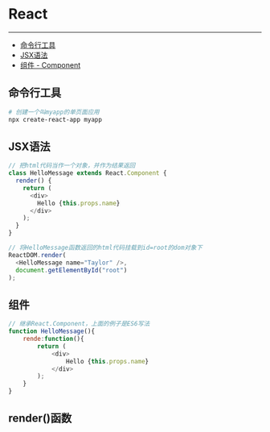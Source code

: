 # React

---

* [命令行工具](#命令行工具)
* [JSX语法](#jsx语法)
* [组件 - Component](#组件)

## 命令行工具

```bash
# 创建一个叫myapp的单页面应用
npx create-react-app myapp
```

## JSX语法

```JavaScript
// 把html代码当作一个对象，并作为结果返回
class HelloMessage extends React.Component {
  render() {
    return (
      <div>
        Hello {this.props.name}
      </div>
    );
  }
}

// 将HelloMessage函数返回的html代码挂载到id=root的dom对象下
ReactDOM.render(
  <HelloMessage name="Taylor" />,
  document.getElementById("root")
);
```

## 组件

```JavaScript
// 继承React.Component，上面的例子是ES6写法
function HelloMessage(){
    rende:function(){
        return (
            <div>
                Hello {this.props.name}
            </div>
        );
    }
}
```

## render\(\)函数



